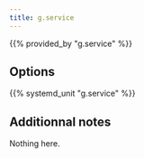 ```yaml
---
title: g.service
---
```


{{% provided_by "g.service" %}}

## Options

{{% systemd_unit "g.service" %}}

## Additionnal notes

Nothing here.